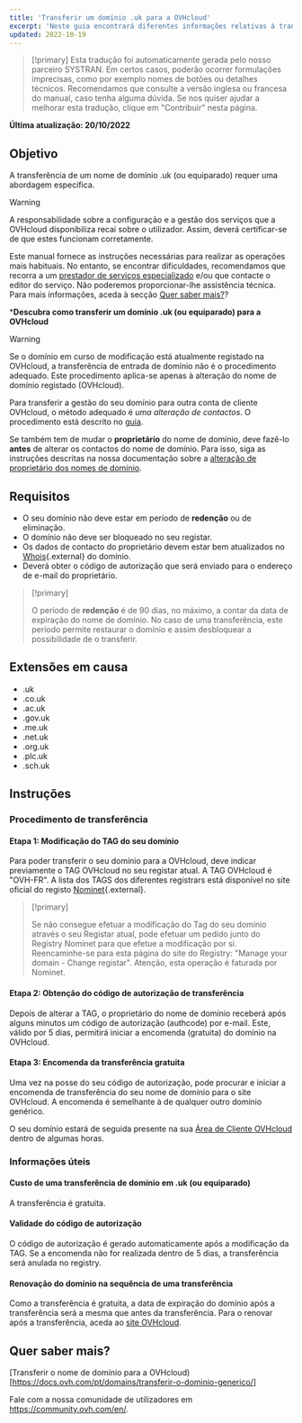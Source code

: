 ```yaml
---
title: 'Transferir um domínio .uk para a OVHcloud'
excerpt: 'Neste guia encontrará diferentes informações relativas à transferência de um nome de domínio .uk ou equiparado para a OVHcloud'
updated: 2022-10-19
---
```


> [!primary]
> Esta tradução foi automaticamente gerada pelo nosso parceiro SYSTRAN. Em certos casos, poderão ocorrer formulações imprecisas, como por exemplo nomes de botões ou detalhes técnicos. Recomendamos que consulte a versão inglesa ou francesa do manual, caso tenha alguma dúvida. Se nos quiser ajudar a melhorar esta tradução, clique em "Contribuir" nesta página.
>

**Última atualização: 20/10/2022**

## Objetivo

A transferência de um nome de domínio .uk (ou equiparado) requer uma abordagem específica.

> [!warning]
>
> A responsabilidade sobre a configuração e a gestão dos serviços que a OVHcloud disponibiliza recai sobre o utilizador. Assim, deverá certificar-se de que estes funcionam corretamente.
>
> Este manual fornece as instruções necessárias para realizar as operações mais habituais. No entanto, se encontrar dificuldades, recomendamos que recorra a um [prestador de serviços especializado](https://partner.ovhcloud.com/pt/directory/) e/ou que contacte o editor do serviço. Não poderemos proporcionar-lhe assistência técnica. Para mais informações, aceda à secção [Quer saber mais?](#gofurther)?
>

***Descubra como transferir um domínio .uk (ou equiparado) para a OVHcloud**

> [!warning]
>
> Se o domínio em curso de modificação está atualmente registado na OVHcloud, a transferência de entrada de domínio não é o procedimento adequado. Este procedimento aplica-se apenas à alteração do nome de domínio registado (OVHcloud).
>
> Para transferir a gestão do seu domínio para outra conta de cliente OVHcloud, o método adequado é *uma alteração de contactos*. O procedimento está descrito no [guia](/pages/account/customer/managing_contacts).
>
> Se também tem de mudar o **proprietário** do nome de domínio, deve fazê-lo **antes** de alterar os contactos do nome de domínio. Para isso, siga as instruções descritas na nossa documentação sobre a [alteração de proprietário dos nomes de domínio](/pages/web/domains/trade_domain).
>

## Requisitos

- O seu domínio não deve estar em período de **redenção** ou de eliminação.
- O domínio não deve ser bloqueado no seu registar. 
- Os dados de contacto do proprietário devem estar bem atualizados no [Whois](https://www.nominet.uk/whois/){.external} do domínio.
- Deverá obter o código de autorização que será enviado para o endereço de e-mail do proprietário.

> [!primary]
>
> O período de **redenção** é de 90 dias, no máximo, a contar da data de expiração do nome de domínio. No caso de uma transferência, este período permite restaurar o domínio e assim desbloquear a possibilidade de o transferir.

## Extensões em causa

- .uk
- .co.uk
- .ac.uk
- .gov.uk
- .me.uk
- .net.uk
- .org.uk
- .plc.uk
- .sch.uk

## Instruções

### Procedimento de transferência

#### Etapa 1: Modificação do TAG do seu domínio

Para poder transferir o seu domínio para a OVHcloud, deve indicar previamente o TAG OVHcloud no seu registar atual. A TAG OVHcloud é "OVH-FR". A lista dos TAGS dos diferentes registrars está disponível no site oficial do registo [Nominet](https://registrars.nominet.uk/uk-namespace/registrar-agreement/list-of-registrars/){.external}.

> [!primary]
>
> Se não consegue efetuar a modificação do Tag do seu domínio através
> o seu Registar atual, pode efetuar um pedido junto do Registry
> Nominet para que efetue a modificação por si.
> Reencaminhe-se para esta página do site do Registry: "Manage your domain - Change registar".
> Atenção, esta operação é faturada por Nominet.
>

#### Etapa 2: Obtenção do código de autorização de transferência

Depois de alterar a TAG, o proprietário do nome de domínio receberá após alguns minutos um código de autorização (authcode) por e-mail. Este, válido por 5 dias, permitirá iniciar a encomenda (gratuita) do domínio na OVHcloud.

#### Etapa 3: Encomenda da transferência gratuita

Uma vez na posse do seu código de autorização, pode procurar e iniciar a encomenda de transferência do seu nome de domínio para o site OVHcloud. A encomenda é semelhante à de qualquer outro domínio genérico.

O seu domínio estará de seguida presente na sua [Área de Cliente OVHcloud](https://www.ovh.com/auth/?action=gotomanager&from=https://www.ovh.pt/&ovhSubsidiary=pt) dentro de algumas horas.

### Informações úteis

#### Custo de uma transferência de domínio em .uk (ou equiparado)

A transferência é gratuita.

#### Validade do código de autorização

O código de autorização é gerado automaticamente após a modificação da TAG. Se a encomenda não for realizada dentro de 5 dias, a transferência será anulada no registry.

#### Renovação do domínio na sequência de uma transferência

Como a transferência é gratuita, a data de expiração do domínio após a transferência será a mesma que antes da transferência. Para o renovar após a transferência, aceda ao [site OVHcloud](https://www.ovh.co.uk/cgi-bin/order/renew.cgi).

## Quer saber mais? <a name="gofurther"></a>

[Transferir o nome de domínio para a OVHcloud)[https://docs.ovh.com/pt/domains/transferir-o-dominio-generico/]

Fale com a nossa comunidade de utilizadores em <https://community.ovh.com/en/>.
